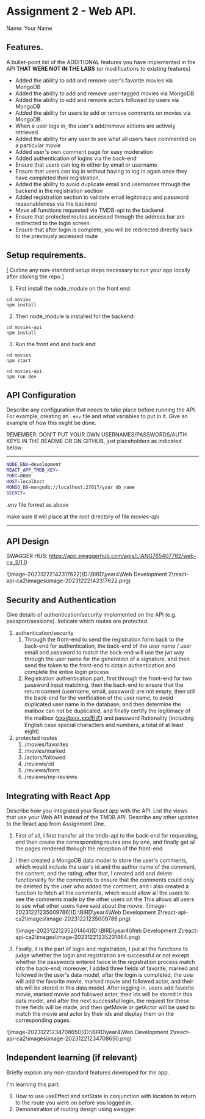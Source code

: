 # Assignment 2 - Web API.

Name: Your Name

## Features.

A bullet-point list of the ADDITIONAL features you have implemented in the API **THAT WERE NOT IN THE LABS** (or modifications to existing features)

+ Added the ability to add and remove user's favorite movies via MongoDB
+ Added the ability to add and remove user-tagged movies via MongoDB
+ Added the ability to add and remove actors followed by users via MongoDB
+ Added the ability for users to add or remove comments on movies via MongoDB.
+ When a user logs in, the user's add/remove actions are actively retrieved.
+ Added the ability for any user to see what all users have commented on a particular movie
+ Added user's own comment page for easy moderation
+ Added authentication of logins via the back-end
+ Ensure that users can log in either by email or username
+ Ensure that users can log in without having to log in again once they have completed their registration.
+ Added the ability to avoid duplicate email and usernames through the backend in the registration section
+ Added registration section to validate email legitimacy and password reasonableness via the backend
+ Move all functions requested via TMDB-api to the backend
+ Ensure that protected routes accessed through the address bar are redirected to the login screen
+ Ensure that after login is complete, you will be redirected directly back to the previously accessed route

## Setup requirements.

[ Outline any non-standard setup steps necessary to run your app locally after cloning the repo.]

1. First install the node_module on the front end:

```shell
cd movies
npm install
```

2. Then node_module is installed for the backend:

```shell
cd movies-api
npm install
```

3. Run the front end and back end:

```shell
cd movies
npm start
```

```shell
cd movies-api
npm run dev
```



## API Configuration

Describe any configuration that needs to take place before running the API. For example, creating an `.env` file and what variables to put in it. Give an example of how this might be done.

REMEMBER: DON'T PUT YOUR OWN USERNAMES/PASSWORDS/AUTH KEYS IN THE README OR ON GITHUB, just placeholders as indicated below:



______________________
```sh
NODE_ENV=development
REACT_APP_TMDB_KEY=
PORT=8080
HOST=localhost
MONGO_DB=mongodb://localhost:27017/your_db_name
SECRET=
```

.env file format as above

make sure it will place at the root directory of file *movies-api*

______________________

## API Design
SWAGGER HUB: https://app.swaggerhub.com/apis/LIANG765407782/web-ca_2/1.0

![image-20231222142317622](D:\BIRD\year4\Web Development 2\react-api-ca2\images\image-20231222142317622.png)



## Security and Authentication

Give details of authentication/security implemented on the API (e.g. passport/sessions). Indicate which routes are protected.

1. authentication/security
   1. Through the front-end to send the registration form back to the back-end for authentication, the back-end of the user name / user email and password to match the back-end will use the jwt way through the user name for the generation of a signature, and then send the token to the front-end to obtain authentication and complete the entire login process
   2. Registration authentication part, first through the front-end for two password input matching, then the back-end to ensure that the return content (username, email, password) are not empty, then still the back-end for the verification of the user name, to avoid duplicated user name in the database, and then determine the mailbox can not be duplicated, and finally certify the legitimacy of the mailbox (xxx@xxx.xxx形式) and password Rationality (including English case special characters and numbers, a total of at least eight)
2. protected routes
   1. /movies/favorites
   2. /movies/marked
   3. /actors/followed
   4. /reviews/:id
   5. /reviews/form
   6. /reviews/my-reviews

## Integrating with React App

Describe how you integrated your React app with the API. List the views that use your Web API instead of the TMDB API. Describe any other updates to the React app from Assignment One.

1. First of all, I first transfer all the tmdb-api to the back-end for requesting, and then create the corresponding routes one by one, and finally get all the pages rendered through the reception of the front-end

2. I then created a MongoDB data model to store the user's comments, which would include the user's id and the author name of the comment, the content, and the rating; after that, I created add and delete functionality for the comments to ensure that the comments could only be deleted by the user who added the comment, and I also created a function to fetch all the comments, which would allow all the users to see the comments made by the other users on the This allows all users to see what other users have said about the movie.
   ![image-20231221235009786](D:\BIRD\year4\Web Development 2\react-api-ca2\images\image-20231221235009786.png)

   ![image-20231221235201464](D:\BIRD\year4\Web Development 2\react-api-ca2\images\image-20231221235201464.png)

3. Finally, it is the part of login and registration, I put all the functions to judge whether the login and registration are successful or not except whether the passwords entered twice in the registration process match into the back-end; moreover, I added three fields of favorite, marked and followed in the user's data model, after the login is completed, the user will add the favorite movie, marked movie and followed actor, and their ids will be stored in this data model. After logging in, users add favorite movie, marked movie and followed actor, their ids will be stored in this data model, and after the next successful login, the request for these three fields will be made, and then getMovie or getActor will be used to match the movie and actor by their ids and display them on the corresponding pages.

![image-20231221234708650](D:\BIRD\year4\Web Development 2\react-api-ca2\images\image-20231221234708650.png)

## Independent learning (if relevant)

Briefly explain any non-standard features developed for the app.   

I'm learning this part:

1. How to use useEffect and setState in conjunction with location to return to the route you were on before you logged in.
2. Demonstration of routing design using swagger.
